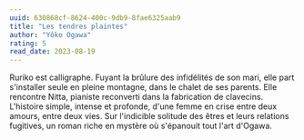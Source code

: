 ```yaml
---
uuid: 630868cf-8624-400c-9db9-8fae6325aab9
title: "Les tendres plaintes"
author: "Yôko Ogawa"
rating: 5
read_date: 2023-08-19
---
```


Ruriko est calligraphe. Fuyant la brûlure des infidélités de son mari, elle part s'installer seule en pleine montagne, dans le chalet de ses parents. Elle rencontre Nitta, pianiste reconverti dans la fabrication de clavecins. L'histoire simple, intense et profonde, d'une femme en crise entre deux amours, entre deux vies. Sur l'indicible solitude des êtres et leurs relations fugitives, un roman riche en mystère où s'épanouit tout l'art d'Ogawa.
